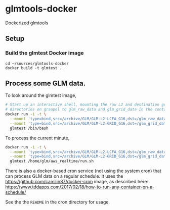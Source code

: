 # glmtools-docker
Dockerized glmtools

## Setup

### Build the glmtest Docker image

```
cd ~/sources/glmtools-docker
docker build -t glmtest .
```
## Process some GLM data. 

To look around the glmtest image,

```bash
# Start up an interactive shell, mounting the raw L2 and destination grid
# directories on graupel to glm_raw_data and glm_grid_data in the container
docker run -i -t \
  --mount 'type=bind,src=/archive/GLM/GLM-L2-LCFA_G16,dst=/glm_raw_data' \
  --mount 'type=bind,src=/archive/GLM/GLM-L2-GRID_G16,dst=/glm_grid_data' \
  glmtest /bin/bash
```

To process the current minute,

```bash
docker run -i -t \
  --mount 'type=bind,src=/archive/GLM/GLM-L2-LCFA_G16,dst=/glm_raw_data' \
  --mount 'type=bind,src=/archive/GLM/GLM-L2-GRID_G16,dst=/glm_grid_data' \
  glmtest /home/glm/aws_realtime/run.sh
```

There is also a docker-based cron service (not using the system cron) that can
process GLM data on a regular schedule. It uses the
https://github.com/camilin87/docker-cron image, as described here:
https://www.tddapps.com/2017/02/18/how-to-run-any-container-on-a-schedule/

See the the `README` in the cron directory for usage.
